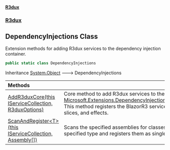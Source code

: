 #### [R3dux](R3dux.md 'R3dux')
### [R3dux](R3dux.md#R3dux 'R3dux')

## DependencyInjections Class

Extension methods for adding R3dux services to the dependency injection container.

```csharp
public static class DependencyInjections
```

Inheritance [System.Object](https://docs.microsoft.com/en-us/dotnet/api/System.Object 'System.Object') &#129106; DependencyInjections

| Methods | |
| :--- | :--- |
| [AddR3duxCore(this IServiceCollection, R3duxOptions)](DependencyInjections.AddR3duxCore(thisIServiceCollection,R3duxOptions).md 'R3dux.DependencyInjections.AddR3duxCore(this Microsoft.Extensions.DependencyInjection.IServiceCollection, R3dux.R3duxOptions)') | Core method to add R3dux services to the specified [Microsoft.Extensions.DependencyInjection.IServiceCollection](https://docs.microsoft.com/en-us/dotnet/api/Microsoft.Extensions.DependencyInjection.IServiceCollection 'Microsoft.Extensions.DependencyInjection.IServiceCollection'). This method registers the BlazorR3 services, dispatcher, slices, and effects. |
| [ScanAndRegister&lt;T&gt;(this IServiceCollection, Assembly[])](DependencyInjections.ScanAndRegister_T_(thisIServiceCollection,Assembly[]).md 'R3dux.DependencyInjections.ScanAndRegister<T>(this Microsoft.Extensions.DependencyInjection.IServiceCollection, System.Reflection.Assembly[])') | Scans the specified assemblies for classes assignable to the specified type and registers them as singleton services. |
